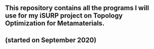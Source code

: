 ## This repository contains all the programs I will use for my iSURP project on Topology Optimization for Metamaterials.
## (started on September 2020)
